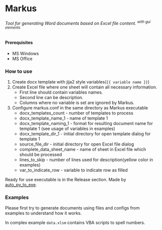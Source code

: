 # **Markus**

###### Tool for generating Word documents based on Excel file content. <sup>with gui elements</sup>

#### Prerequisites
+ MS Windows
+ MS Office

### How to use
1. Create docx template with jija2 style variables(`{{ variable name }}`) 
2. Create Excel file where one sheet will contain all necessary information.
   - First line should contain variables names.
   - Second line can be description.
   - Columns where no variable is set are ignored by Markus.
3. Configure markus.conf in the same directory as Markus executable
   - docx_templates_count        - number of templates to process
   - docx_template_name_1        - name of template 1 
   - docx_template_naming_1      - format for resulting document name for template 1 (see usage of variables in examples)
   - docx_template_dir_1         - initial directory for open template dialog for template 1
   - source_file_dir             - initial directory for open Excel file dialog
   - complete_data_sheet_name    - name of sheet in Excel file which should be processed
   - lines_to_skip               - number of lines used for description(yellow color in examples)
   - var_to_indicate_row         - variable to indicate row as filled 

Ready for use executable is in the Release section. Made by [auto_py_to_exe](https://github.com/brentvollebregt/auto-py-to-exe).

### Examples
Please first try to generate documents using files and configs from examples to understand how it works. 

In complex example `data.xlsm` contains VBA scripts to spell numbers.

